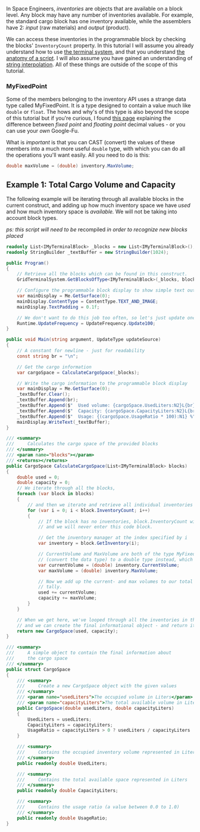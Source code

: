 In Space Engineers, _inventories_ are objects that are available on a block level. Any block may have any number of inventories available. For example, the standard cargo block has one inventory available, while the assemblers have 2: _input_ (raw materials) and _output_ (product).

We can access these inventories in the programmable block by checking the blocks' `InventoryCount` property. In this tutorial I will assume you already understand how to use [the terminal system](The-Grid-Terminal-System), and that you understand [the anatomy of a script](The-Anatomy-Of-A-Script). I will also assume you have gained an understanding of [string interpolation](https://docs.microsoft.com/en-us/dotnet/csharp/language-reference/tokens/interpolated). All of these things are outside of the scope of this tutorial.

### MyFixedPoint
Some of the members belonging to the inventory API uses a strange data type called MyFixedPoint. It is a type designed to contain a value much like `double` or `float`. The hows and why's of this type is also beyond the scope of this tutorial but if you're curious, I found [this page](https://www.tutorialspoint.com/fixed-point-and-floating-point-number-representations) explaining the difference between _fixed point_ and _floating point_ decimal values - or you can use your _own_ Google-Fu.

What is _important_ is that you can CAST (convert) the values of these members into a much more useful `double` type, with which you can do all the operations you'll want easily. All you need to do is this:
```csharp
double maxVolume = (double) inventory.MaxVolume;
```


## Example 1: Total Cargo Volume and Capacity

The following example will be iterating through all available blocks in the current construct, and adding up how much inventory space we have _used_ and how much inventory space is _available._ We will not be taking into account block types.

_ps: this script will need to be_ recompiled _in order to recognize new blocks placed_

```csharp
readonly List<IMyTerminalBlock> _blocks = new List<IMyTerminalBlock>();
readonly StringBuilder _textBuffer = new StringBuilder(1024);

public Program()
{
    // Retrieve all the blocks which can be found in this construct.
    GridTerminalSystem.GetBlocksOfType<IMyTerminalBlock>(_blocks, block => block.IsSameConstructAs(Me));

    // Configure the programmable block display to show simple text output
    var mainDisplay = Me.GetSurface(0);
    mainDisplay.ContentType = ContentType.TEXT_AND_IMAGE;
    mainDisplay.TextPadding = 0.1f;

    // We don't want to do this job too often, so let's just update once every 100 ticks
    Runtime.UpdateFrequency = UpdateFrequency.Update100;
}

public void Main(string argument, UpdateType updateSource)
{
    // A constant for newline - just for readability
    const string br = "\n";

    // Get the cargo information
    var cargoSpace = CalculateCargoSpace(_blocks);

    // Write the cargo information to the programmable block display
    var mainDisplay = Me.GetSurface(0);
    _textBuffer.Clear();
    _textBuffer.Append(br);
    _textBuffer.Append($"  Used volume: {cargoSpace.UsedLiters:N2}L{br}");
    _textBuffer.Append($"  Capacity: {cargoSpace.CapacityLiters:N2}L{br}");
    _textBuffer.Append($"  Usage: {(cargoSpace.UsageRatio * 100):N1} %");
    mainDisplay.WriteText(_textBuffer);
}

/// <summary>
///     Calculates the cargo space of the provided blocks
/// </summary>
/// <param name="blocks"></param>
/// <returns></returns>
public CargoSpace CalculateCargoSpace(List<IMyTerminalBlock> blocks)
{
    double used = 0;
    double capacity = 0;
    // We iterate through all the blocks,
    foreach (var block in blocks)
    {
        // and then we iterate and retrieve all individual inventories for each of those blocks.
        for (var i = 0; i < block.InventoryCount; i++)
        {
            // If the block has no inventories, block.InventoryCount will be 0,
            // and we will never enter this code block.

            // Get the inventory manager at the index specified by i
            var inventory = block.GetInventory(i);

            // CurrentVolume and MaxVolume are both of the type MyFixedPoint. We will CAST
            // (convert the data type) to a double type instead, which is more useful to us.
            var currentVolume = (double) inventory.CurrentVolume;
            var maxVolume = (double) inventory.MaxVolume;

            // Now we add up the current- and max volumes to our total
            // tally.
            used += currentVolume;
            capacity += maxVolume;
        }
    }

    // When we get here, we've looped through all the inventories in the given blocks,
    // and we can create the final informational object - and return it to the user.
    return new CargoSpace(used, capacity);
}

/// <summary>
///     A simple object to contain the final information about
///     the cargo space
/// </summary>
public struct CargoSpace
{
    /// <summary>
    ///     Create a new CargoSpace object with the given values
    /// </summary>
    /// <param name="usedLiters">The occupied volume in Liters</param>
    /// <param name="capacityLiters">The total available volume in Liters</param>
    public CargoSpace(double usedLiters, double capacityLiters)
    {
        UsedLiters = usedLiters;
        CapacityLiters = capacityLiters;
        UsageRatio = capacityLiters > 0 ? usedLiters / capacityLiters : 1.0;
    }

    /// <summary>
    ///     Contains the occupied inventory volume represented in Liters
    /// </summary>
    public readonly double UsedLiters;

    /// <summary>
    ///     Contains the total available space represented in Liters
    /// </summary>
    public readonly double CapacityLiters;

    /// <summary>
    ///     Contains the usage ratio (a value between 0.0 to 1.0)
    /// </summary>
    public readonly double UsageRatio;
}
```
